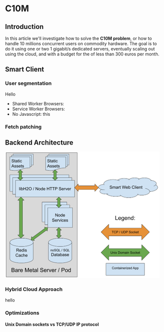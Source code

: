 # C10M
## Introduction
In this article we'll investigate how to solve the **C10M problem**, or how to handle 10 millions concurrent users on commodity hardware. The goal is to do it using one or two 1 gigabit/s dedicated servers, eventually scaling out using the cloud, and with a budget for the of less than 300 euros per month.
## Smart Client
### User segmentation
Hello

 - Shared Worker Browsers: 
 - Service Worker Browsers:
 - No Javascript:
 this

### Fetch patching
## Backend Architecture
![Server Layout](https://raw.githubusercontent.com/alberto-esposito/C10M/master/assets/server.svg)
### Hybrid Cloud Approach
hello
### Optimizations
#### Unix Domain sockets vs TCP/UDP IP protocol
<!--stackedit_data:
eyJoaXN0b3J5IjpbLTI5MTIzNDE4NSwtMjAyMzEzNTIyLC0xMD
c0NjU4MzU5LC00MzA3MTAwMDYsNTk2OTI0MzZdfQ==
-->